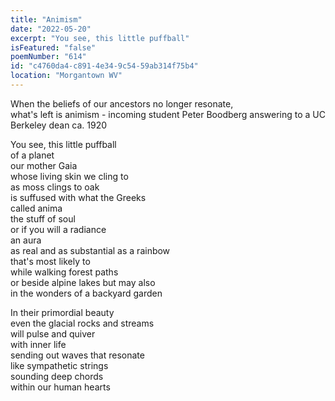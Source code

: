 ```yaml
---
title: "Animism"
date: "2022-05-20"
excerpt: "You see, this little puffball"
isFeatured: "false"
poemNumber: "614"
id: "c4760da4-c891-4e34-9c54-59ab314f75b4"
location: "Morgantown WV"
---
```


When the beliefs of our ancestors no longer resonate,  
 what's left is animism - incoming student Peter Boodberg answering to a UC Berkeley dean ca. 1920

You see, this little puffball  
of a planet  
our mother Gaia  
whose living skin we cling to  
as moss clings to oak  
is suffused with what the Greeks  
called anima  
the stuff of soul  
or if you will a radiance  
an aura  
as real and as substantial as a rainbow  
that's most likely to  
while walking forest paths  
or beside alpine lakes but may also  
in the wonders of a backyard garden

In their primordial beauty  
even the glacial rocks and streams  
will pulse and quiver  
with inner life  
sending out waves that resonate  
like sympathetic strings  
sounding deep chords  
within our human hearts
